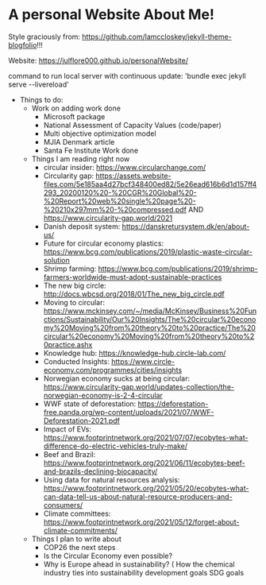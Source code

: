 #  A personal Website About Me!

Style graciously from: https://github.com/lamccloskey/jekyll-theme-blogfolio!!!


Website: https://julflore000.github.io/personalWebsite/

command to run local server with continuous update: 'bundle exec jekyll serve --livereload'

* Things to do:
    * Work on adding work done
        * Microsoft package
        * National Assessment of Capacity Values (code/paper)
        * Multi objective optimization model
        * MJIA Denmark article
        * Santa Fe Institute Work done
    * Things I am reading right now
        * circular insider: https://www.circularchange.com/
        * Circularity gap: https://assets.website-files.com/5e185aa4d27bcf348400ed82/5e26ead616b6d1d157ff4293_20200120%20-%20CGR%20Global%20-%20Report%20web%20single%20page%20-%20210x297mm%20-%20compressed.pdf AND https://www.circularity-gap.world/2021
        * Danish deposit system: https://danskretursystem.dk/en/about-us/
        * Future for circular economy plastics: https://www.bcg.com/publications/2019/plastic-waste-circular-solution
        * Shrimp farming: https://www.bcg.com/publications/2019/shrimp-farmers-worldwide-must-adopt-sustainable-practices
        * The new big circle: http://docs.wbcsd.org/2018/01/The_new_big_circle.pdf
        * Moving to circular: https://www.mckinsey.com/~/media/McKinsey/Business%20Functions/Sustainability/Our%20Insights/The%20circular%20economy%20Moving%20from%20theory%20to%20practice/The%20circular%20economy%20Moving%20from%20theory%20to%20practice.ashx
        * Knowledge hub: https://knowledge-hub.circle-lab.com/
        * Conducted Insights: https://www.circle-economy.com/programmes/cities/insights
        * Norwegian economy sucks at being circular: https://www.circularity-gap.world/updates-collection/the-norwegian-economy-is-2-4-circular
        * WWF state of deforestation: https://deforestation-free.panda.org/wp-content/uploads/2021/07/WWF-Deforestation-2021.pdf
        * Impact of EVs: https://www.footprintnetwork.org/2021/07/07/ecobytes-what-difference-do-electric-vehicles-truly-make/
        * Beef and Brazil: https://www.footprintnetwork.org/2021/06/11/ecobytes-beef-and-brazils-declining-biocapacity/
        * Using data for natural resources analysis: https://www.footprintnetwork.org/2021/05/20/ecobytes-what-can-data-tell-us-about-natural-resource-producers-and-consumers/
        * Climate committees: https://www.footprintnetwork.org/2021/05/12/forget-about-climate-commitments/
    * Things I plan to write about
        * COP26 the next steps
        * Is the Circular Economy even possible?
        * Why is Europe ahead in sustainability?
        ( How the chemical industry ties into sustainability development goals SDG goals

